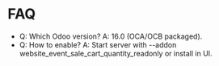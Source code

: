 # FAQ

- Q: Which Odoo version? A: 16.0 (OCA/OCB packaged).
- Q: How to enable? A: Start server with --addon website_event_sale_cart_quantity_readonly or install in UI.
